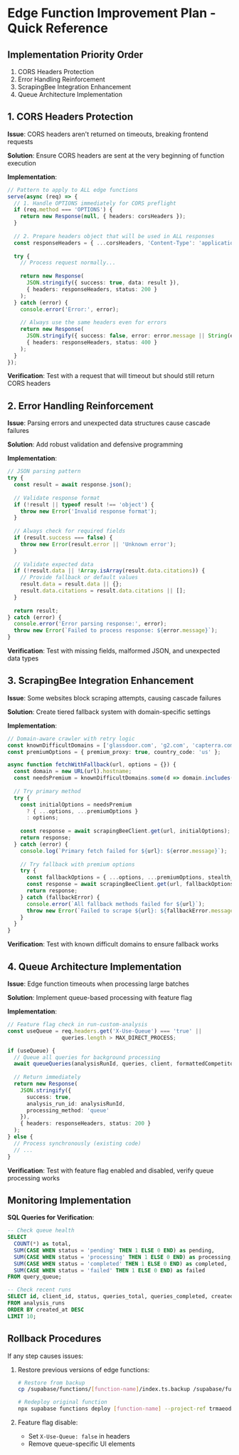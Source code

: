 # Edge Function Improvement Plan - Quick Reference

## Implementation Priority Order

1. CORS Headers Protection
2. Error Handling Reinforcement 
3. ScrapingBee Integration Enhancement
4. Queue Architecture Implementation

## 1. CORS Headers Protection

**Issue**: CORS headers aren't returned on timeouts, breaking frontend requests

**Solution**: Ensure CORS headers are sent at the very beginning of function execution

**Implementation**:
```typescript
// Pattern to apply to ALL edge functions
serve(async (req) => {
  // 1. Handle OPTIONS immediately for CORS preflight
  if (req.method === 'OPTIONS') {
    return new Response(null, { headers: corsHeaders });
  }
  
  // 2. Prepare headers object that will be used in ALL responses
  const responseHeaders = { ...corsHeaders, 'Content-Type': 'application/json' };
  
  try {
    // Process request normally...
    
    return new Response(
      JSON.stringify({ success: true, data: result }),
      { headers: responseHeaders, status: 200 }
    );
  } catch (error) {
    console.error('Error:', error);
    
    // Always use the same headers even for errors
    return new Response(
      JSON.stringify({ success: false, error: error.message || String(error) }),
      { headers: responseHeaders, status: 400 }
    );
  }
});
```

**Verification**: Test with a request that will timeout but should still return CORS headers

## 2. Error Handling Reinforcement

**Issue**: Parsing errors and unexpected data structures cause cascade failures

**Solution**: Add robust validation and defensive programming

**Implementation**:
```typescript
// JSON parsing pattern
try {
  const result = await response.json();
  
  // Validate response format
  if (!result || typeof result !== 'object') {
    throw new Error('Invalid response format');
  }
  
  // Always check for required fields
  if (result.success === false) {
    throw new Error(result.error || 'Unknown error');
  }
  
  // Validate expected data
  if (!result.data || !Array.isArray(result.data.citations)) {
    // Provide fallback or default values
    result.data = result.data || {};
    result.data.citations = result.data.citations || [];
  }
  
  return result;
} catch (error) {
  console.error('Error parsing response:', error);
  throw new Error(`Failed to process response: ${error.message}`);
}
```

**Verification**: Test with missing fields, malformed JSON, and unexpected data types

## 3. ScrapingBee Integration Enhancement

**Issue**: Some websites block scraping attempts, causing cascade failures

**Solution**: Create tiered fallback system with domain-specific settings

**Implementation**:
```typescript
// Domain-aware crawler with retry logic
const knownDifficultDomains = ['glassdoor.com', 'g2.com', 'capterra.com'];
const premiumOptions = { premium_proxy: true, country_code: 'us' };

async function fetchWithFallback(url, options = {}) {
  const domain = new URL(url).hostname;
  const needsPremium = knownDifficultDomains.some(d => domain.includes(d));
  
  // Try primary method
  try {
    const initialOptions = needsPremium 
      ? { ...options, ...premiumOptions }
      : options;
      
    const response = await scrapingBeeClient.get(url, initialOptions);
    return response;
  } catch (error) {
    console.log(`Primary fetch failed for ${url}: ${error.message}`);
    
    // Try fallback with premium options
    try {
      const fallbackOptions = { ...options, ...premiumOptions, stealth_proxy: true };
      const response = await scrapingBeeClient.get(url, fallbackOptions);
      return response;
    } catch (fallbackError) {
      console.error(`All fallback methods failed for ${url}`);
      throw new Error(`Failed to scrape ${url}: ${fallbackError.message}`);
    }
  }
}
```

**Verification**: Test with known difficult domains to ensure fallback works

## 4. Queue Architecture Implementation

**Issue**: Edge function timeouts when processing large batches

**Solution**: Implement queue-based processing with feature flag

**Implementation**:
```typescript
// Feature flag check in run-custom-analysis
const useQueue = req.headers.get('X-Use-Queue') === 'true' || 
                 queries.length > MAX_DIRECT_PROCESS;

if (useQueue) {
  // Queue all queries for background processing
  await queueQueries(analysisRunId, queries, client, formattedCompetitors);
  
  // Return immediately
  return new Response(
    JSON.stringify({ 
      success: true, 
      analysis_run_id: analysisRunId,
      processing_method: 'queue'
    }),
    { headers: responseHeaders, status: 200 }
  );
} else {
  // Process synchronously (existing code)
  // ...
}
```

**Verification**: Test with feature flag enabled and disabled, verify queue processing works

## Monitoring Implementation

**SQL Queries for Verification**:
```sql
-- Check queue health
SELECT 
  COUNT(*) as total,
  SUM(CASE WHEN status = 'pending' THEN 1 ELSE 0 END) as pending,
  SUM(CASE WHEN status = 'processing' THEN 1 ELSE 0 END) as processing,
  SUM(CASE WHEN status = 'completed' THEN 1 ELSE 0 END) as completed,
  SUM(CASE WHEN status = 'failed' THEN 1 ELSE 0 END) as failed
FROM query_queue;

-- Check recent runs
SELECT id, client_id, status, queries_total, queries_completed, created_at
FROM analysis_runs
ORDER BY created_at DESC
LIMIT 10;
```

## Rollback Procedures

If any step causes issues:

1. Restore previous versions of edge functions:
   ```bash
   # Restore from backup
   cp /supabase/functions/[function-name]/index.ts.backup /supabase/functions/[function-name]/index.ts
   
   # Redeploy original function
   npx supabase functions deploy [function-name] --project-ref trmaeodthlywcjwfzdka --no-verify-jwt
   ```

2. Feature flag disable:
   - Set `X-Use-Queue: false` in headers
   - Remove queue-specific UI elements